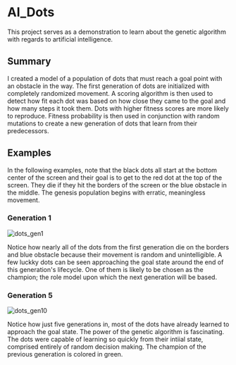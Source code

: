# AI_Dots

This project serves as a demonstration to learn about the genetic algorithm with regards to artificial intelligence. 

## Summary

I created a model of a population of dots that must reach a goal point with an obstacle in the way. The first 
generation of dots are initialized with completely randomized movement. A scoring algorithm is then used to 
detect how fit each dot was based on how close they came to the goal and how many steps it took them. Dots with
higher fitness scores are more likely to reproduce. Fitness probability is then used in conjunction with random
mutations to create a new generation of dots that learn from their predecessors. 

## Examples

In the following examples, note that the black dots all start at the bottom center of the screen and their goal is to 
get to the red dot at the top of the screen. They die if they hit the borders of the screen or the blue obstacle in 
the middle. The genesis population begins with erratic, meaningless movement.


### Generation 1 
![dots_gen1](https://user-images.githubusercontent.com/25868092/107724354-4ce0b600-6ca9-11eb-9723-4e737b6d4b4f.png)

Notice how nearly all of the dots from the first generation die on the borders and blue obstacle because their movement
is random and unintelligible. A few luckky dots can be seen approaching the goal state around the end of this generation's 
lifecycle. One of them is likely to be chosen as the champion; the role model upon which the next generation will be based.

### Generation 5
![dots_gen10](https://user-images.githubusercontent.com/25868092/107724773-46067300-6caa-11eb-8fe2-496afe745e50.png)

Notice how just five generations in, most of the dots have already learned to approach the goal state. The power of the 
genetic algorithm is fascinating. The dots were capable of learning so quickly from their intiial state, comprised entirely
of random decision making. The champion of the previous generation is colored in green.

